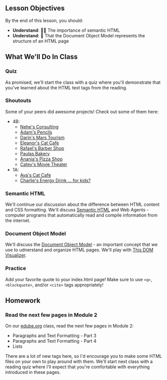 ## Lesson Objectives
By the end of this lesson, you should:

- **Understand**: 👩‍💻 The importance of semantic HTML
- **Understand**: 🌲 That the Document Object Model represents the structure of an HTML page

## What We'll Do In Class

### Quiz
As promised, we'll start the class with a quiz where you'll demonstrate that you've learned about the HTML text tags from the reading.

### Shoutouts
Some of your peers did awesome projects! Check out some of them here:

- 4B:
    - [Nehe's Consulting](https://webcom967.wordpress.com/)
    - [Adam's Pencils](https://duckpencil3.wordpress.com/)
    - [Darin's Mars Tourism](https://metomars1.wordpress.com/)
    - [Eleanor's Cat Cafe](https://kittykingdom1.wordpress.com/)
    - [Rafael's Barber Shop](https://basketball3043.wordpress.com/)
    - [Paulas Bakery](https://sweetlyunsweetened.wordpress.com/#)
    - [Anania's Pizza Shop](https://cheezypizzacafe.wordpress.com/)
    - [Catey's Movie Theater](https://stardustcinema0.wordpress.com/)
- 1A:
    - [Aya's Cat Cafe](https://ayaswebsite9.wordpress.com/)
    - [Charlie's Energy Drink ... for kids?](https://voltenergy8.wordpress.com/volt-nation/)
    

### Semantic HTML
We'll continue our discussion about the difference between HTML content and CSS formatting. We'll discuss [Semantic HTML](https://en.wikipedia.org/wiki/Semantic_HTML) and Web Agents - computer programs that automatically read and compile information from the internet.

### Document Object Model
We'll discuss the [Document Object Model](https://en.wikipedia.org/wiki/Document_Object_Model) - an important concept that we use to udnerstand and organize HTML pages. We'll play with [This DOM Visualizer](https://0xedward.github.io/dom-visualizer/).

### Practice
Add your favorite quote to your index.html page! Make sure to use `<q>`, `<blockquote>`, and/or `<cite>` tags appropriately!

## Homework

### Read the next few pages in Module 2
On our [edube.org](https://edube.org/) class, read the next few pages in Module 2:

- Paragraphs and Text Formatting - Part 3
- Paragraphs and Text Formatting - Part 4
- Lists

There are a lot of new tags here, so I'd encourage you to make some HTML files on your own to play around with them. We'll start next class with a reading quiz where I'll expect that you're comfortable with everything introduced in these pages.